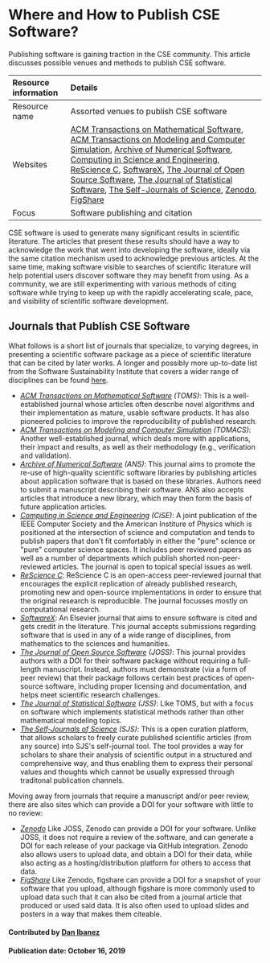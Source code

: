 # Where and How to Publish CSE Software?

Publishing software is gaining traction in the CSE community. This
article discusses possible venues and methods to publish CSE software.

Resource information | Details 
:--- | :--- 
Resource name | Assorted venues to publish CSE software
Websites | [ACM Transactions on Mathematical Software](http://toms.acm.org), [ACM Transactions on Modeling and Computer Simulation](http://tomacs.acm.org/about.cfm), [Archive of Numerical Software](http://journals.ub.uni-heidelberg.de/index.php/ans/), [Computing in Science and Engineering](https://www.computer.org/csdl/magazine/cs), [ReScience C](http://rescience.github.io), [SoftwareX](https://www.journals.elsevier.com/softwarex/), [The Journal of Open Source Software](http://joss.theoj.org), [The Journal of Statistical Software](https://www.jstatsoft.org/index), [The Self-Journals of Science](http://www.sjscience.org), [Zenodo](https://zenodo.org), [FigShare](https://figshare.com)
Focus |  Software publishing and citation

CSE software is used to generate many significant results in
scientific literature.  The articles that present these results
should have a way to acknowledge the work that went into developing
the software, ideally via the same citation mechanism used to
acknowledge previous articles.  At the same time, making software
visible to searches of scientific literature will help potential
users discover software they may benefit from using.  As a community,
we are still experimenting with various methods of citing software
while trying to keep up with the rapidly accelerating scale, pace,
and visibility of scientific software development.

## Journals that Publish CSE Software

What follows is a short list of journals that specialize, to varying
degrees, in presenting a scientific software package as a piece of
scientific literature that can be cited by later works.  A longer
and possibly more up-to-date list from the Software Sustainability
Institute that covers a wider range of disciplines can be found
[here](https://www.software.ac.uk/which-journals-should-i-publish-my-software).

<!-- In alphabetical order by JOURNAL NAME (not initials) -->
 
 - *[ACM Transactions on Mathematical Software](http://toms.acm.org) (TOMS)*:
   This is a well-established journal whose articles often describe
   novel algorithms and their implementation as mature, usable
   software products.
   It has also pioneered policies to improve the reproducibility
   of published research.
 - *[ACM Transactions on Modeling and Computer Simulation](http://tomacs.acm.org/about.cfm) (TOMACS)*:
   Another well-established journal, which deals more with applications,
   their impact and results, as well as their methodology
   (e.g., verification and validation).
 - *[Archive of Numerical Software](http://journals.ub.uni-heidelberg.de/index.php/ans/) (ANS)*:
   This journal aims to promote the re-use of high-quality scientific
   software libraries by publishing articles about application software
   that is based on these libraries.
   Authors need to submit a manuscript describing their software.
   ANS also accepts articles that introduce a new library, which may
   then form the basis of future application articles.
 - *[Computing in Science and
   Engineering](https://www.computer.org/csdl/magazine/cs) (CiSE)*:
   A joint publication of the IEEE Computer Society and the American
   Institure of Physics which is positioned at the intersection of
   science and computation and tends to publish papers that don't
   fit comfortably in either the "pure" science or "pure" computer
   science spaces.  It includes peer reviewed papers as well as a
   number of departments which publish shorted non-peer-reviewed
   articles.  The journal is open to topical special issues as well.
 - *[ReScience C](http://rescience.github.io)*: ReScience C is an
   open-access peer-reviewed journal that encourages the explicit
   replication of already published research, promoting new and
   open-source implementations in order to ensure that the original
   research is reproducible. The journal focusses mostly on
   computational research.
 - *[SoftwareX](https://www.journals.elsevier.com/softwarex/)*:
   An Elsevier journal that aims to ensure software
   is cited and gets credit in the literature.
   This journal accepts submissions regarding software that is used
   in any of a wide range of disciplines, from mathematics to the
   sciences and humanities.
 - *[The Journal of Open Source Software](http://joss.theoj.org) (JOSS)*: This journal provides
   authors with a DOI for their software package without requiring a
   full-length manuscript.
   Instead, authors must demonstrate (via a form of peer review) that
   their package follows certain best practices of open-source software,
   including proper licensing and documentation,
   and helps meet scientific research challenges.
 - *[The Journal of Statistical Software](https://www.jstatsoft.org/index) (JSS)*:
   Like TOMS, but with a focus on software which implements statistical
   methods rather than other mathematical modeling topics.  
 - *[The Self-Journals of Science](http://www.sjscience.org)
   (SJS)*: This is a open curation platform, that allows scholars
   to freely curate published scientific articles (from any source)
   into SJS's self-journal tool. The tool provides a way for scholars
   to share their analysis of scientific output in a structured and
   comprehensive way, and thus enabling them to express their
   personal values and thoughts which cannot be usually expressed
   through traditonal publication channels.
 
 
Moving away from journals that require a manuscript and/or peer review, there are also
sites which can provide a DOI for your software with little to no review:
 - *[Zenodo](https://zenodo.org)*
   Like JOSS, Zenodo can provide a DOI for your software.
   Unlike JOSS, it does not require a review of the software,
   and can generate a DOI for each release of your package via GitHub
   integration.
   Zenodo also allows users to upload data, and obtain a DOI for their
   data, while also acting as a hosting/distribution platform for others
   to access that data.
 - *[FigShare](https://figshare.com)*
   Like Zenodo, figshare can provide a DOI for a snapshot of your software
   that you upload, although figshare is more commonly used to upload data
   such that it can also be cited from a journal article that produced or
   used said data.
   It is also often used to upload slides and posters in a way that makes them
   citeable.

#### Contributed by [Dan Ibanez](https://github.com/ibaned "Dan Ibanez")

#### Publication date: October 16, 2019

<!---
Publish: yes
Categories: Collaboration
Topics: software publishing and citation
Tags: journal, service
Level: 2
Prerequisites: defaults
Aggregate: none
--->
